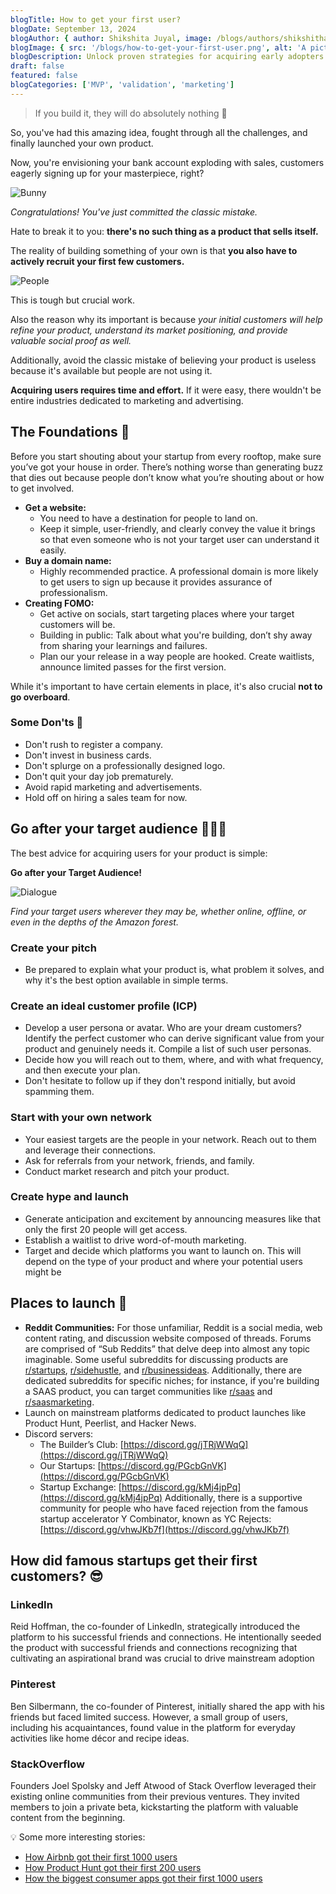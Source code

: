 ```yaml
---
blogTitle: How to get your first user?
blogDate: September 13, 2024
blogAuthor: { author: Shikshita Juyal, image: /blogs/authors/shikshitha.png }
blogImage: { src: '/blogs/how-to-get-your-first-user.png', alt: 'A picture of a coder' }
blogDescription: Unlock proven strategies for acquiring early adopters for your new product or service. Learn how to identify, reach, and engage your initial user base to kickstart growth.
draft: false
featured: false
blogCategories: ['MVP', 'validation', 'marketing']
---
```


> If you build it, they will do absolutely nothing 🥲

So, you've had this amazing idea, fought through all the challenges, and finally launched your own product.

Now, you're envisioning your bank account exploding with sales, customers eagerly signing up for your masterpiece, right?

![Bunny](/blogs/bunny.gif)

_Congratulations! You've just committed the classic mistake._

Hate to break it to you: **there's no such thing as a product that sells itself.**

The reality of building something of your own is that **you also have to actively recruit your first few customers.**

![People](/blogs/people.png)

This is tough but crucial work.

Also the reason why its important is because _your initial customers will help refine your product, understand its market positioning, and provide valuable social proof as well._

Additionally, avoid the classic mistake of believing your product is useless because it's available but people are not using it.

**Acquiring users requires time and effort.** If it were easy, there wouldn't be entire industries dedicated to marketing and advertising.

## **The Foundations** 🚧

Before you start shouting about your startup from every rooftop, make sure you’ve got your house in order. There’s nothing worse than generating buzz that dies out because people don’t know what you’re shouting about or how to get involved.

- **Get a website:**
  - You need to have a destination for people to land on.
  - Keep it simple, user-friendly, and clearly convey the value it brings so that even someone who is not your target user can understand it easily.
- **Buy a domain name:**
  - Highly recommended practice. A professional domain is more likely to get users to sign up because it provides assurance of professionalism.
- **Creating FOMO:**
  - Get active on socials, start targeting places where your target customers will be.
  - Building in public: Talk about what you're building, don’t shy away from sharing your learnings and failures.
  - Plan our your release in a way people are hooked. Create waitlists, announce limited passes for the first version.

While it's important to have certain elements in place, it's also crucial **not to go overboard**.

### Some Don'ts 🚫

- Don't rush to register a company.
- Don't invest in business cards.
- Don't splurge on a professionally designed logo.
- Don't quit your day job prematurely.
- Avoid rapid marketing and advertisements.
- Hold off on hiring a sales team for now.

## Go after your target audience 🧑‍🤝‍🧑

The best advice for acquiring users for your product is simple:

**Go after your Target Audience!**

![Dialogue](/blogs/dialogue.png)

_Find your target users wherever they may be, whether online, offline, or even in the depths of the Amazon forest._

### Create your pitch

- Be prepared to explain what your product is, what problem it solves, and why it's the best option available in simple terms.

### Create an ideal customer profile (ICP)

- Develop a user persona or avatar. Who are your dream customers? Identify the perfect customer who can derive significant value from your product and genuinely needs it. Compile a list of such user personas.
- Decide how you will reach out to them, where, and with what frequency, and then execute your plan.
- Don't hesitate to follow up if they don't respond initially, but avoid spamming them.

### Start with your own network

- Your easiest targets are the people in your network. Reach out to them and leverage their connections.
- Ask for referrals from your network, friends, and family.
- Conduct market research and pitch your product.

### Create hype and launch

- Generate anticipation and excitement by announcing measures like that only the first 20 people will get access.
- Establish a waitlist to drive word-of-mouth marketing.
- Target and decide which platforms you want to launch on. This will depend on the type of your product and where your potential users might be

## Places to launch 🚀

- **Reddit Communities:**
  For those unfamiliar, Reddit is a social media, web content rating, and discussion website composed of threads. Forums are comprised of “Sub Reddits” that delve deep into almost any topic imaginable.
  Some useful subreddits for discussing products are [r/startups](https://www.reddit.com/r/startups/), [r/sidehustle](https://www.reddit.com/r/sidehustle/), and [r/businessideas](https://www.reddit.com/r/Businessideas/). Additionally, there are dedicated subreddits for specific niches; for instance, if you're building a SAAS product, you can target communities like [r/saas](https://www.reddit.com/r/SaaS/) and [r/saasmarketing](https://www.reddit.com/r/SaaSMarketing/).
- Launch on mainstream platforms dedicated to product launches like Product Hunt, Peerlist, and Hacker News.
- Discord servers:
  - The Builder’s Club: [https://discord.gg/jTRjWWqQ](https://discord.gg/jTRjWWqQ)
  - Our Startups: [https://discord.gg/PGcbGnVK](https://discord.gg/PGcbGnVK)
  - Startup Exchange: [https://discord.gg/kMj4jpPq](https://discord.gg/kMj4jpPq)
    Additionally, there is a supportive community for people who have faced rejection from the famous startup accelerator Y Combinator, known as YC Rejects: [https://discord.gg/vhwJKb7f](https://discord.gg/vhwJKb7f)

## How did famous startups get their first customers? 😎

### **LinkedIn**

Reid Hoffman, the co-founder of LinkedIn, strategically introduced the platform to his successful friends and connections. He intentionally seeded the product with successful friends and connections recognizing that cultivating an aspirational brand was crucial to drive mainstream adoption

### **Pinterest**

Ben Silbermann, the co-founder of Pinterest, initially shared the app with his friends but faced limited success. However, a small group of users, including his acquaintances, found value in the platform for everyday activities like home décor and recipe ideas.

### **StackOverflow**

Founders Joel Spolsky and Jeff Atwood of Stack Overflow leveraged their existing online communities from their previous ventures. They invited members to join a private beta, kickstarting the platform with valuable content from the beginning.

<aside>
💡 Some more interesting stories:

- [How Airbnb got their first 1000 users](https://read.first1000.co/p/airbnb)
- [How Product Hunt got their first 200 users](https://www.fastcompany.com/3024472/how-we-got-our-first-2000-users-doing-things-that-dont-scale)
- [How the biggest consumer apps got their first 1000 users](https://www.lennysnewsletter.com/p/how-the-biggest-consumer-apps-got)
</aside>
